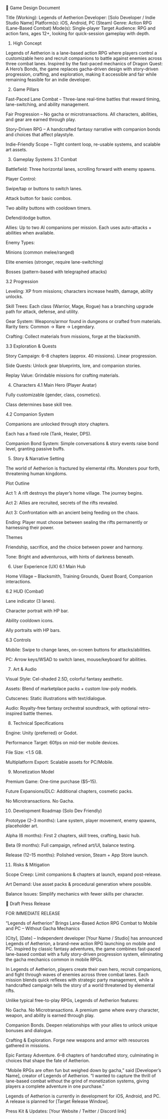 📘 Game Design Document

Title (Working): Legends of Aetherion
Developer: [Solo Developer / Indie Studio Name]
Platform(s): iOS, Android, PC (Steam)
Genre: Action RPG (Lane-Based Combat)
Mode(s): Single-player
Target Audience: RPG and action fans, ages 12+, looking for quick-session gameplay with depth.

1. High Concept

Legends of Aetherion is a lane-based action RPG where players control a customizable hero and recruit companions to battle against enemies across three combat lanes. Inspired by the fast-paced mechanics of Dragon Quest: A Hero’s Bonds, the game replaces gacha-driven design with story-driven progression, crafting, and exploration, making it accessible and fair while remaining feasible for an indie developer.

2. Game Pillars

Fast-Paced Lane Combat – Three-lane real-time battles that reward timing, lane-switching, and ability management.

Fair Progression – No gacha or microtransactions. All characters, abilities, and gear are earned through play.

Story-Driven RPG – A handcrafted fantasy narrative with companion bonds and choices that affect playstyle.

Indie-Friendly Scope – Tight content loop, re-usable systems, and scalable art assets.

3. Gameplay Systems
3.1 Combat

Battlefield: Three horizontal lanes, scrolling forward with enemy spawns.

Player Control:

Swipe/tap or buttons to switch lanes.

Attack button for basic combos.

Two ability buttons with cooldown timers.

Defend/dodge button.

Allies: Up to two AI companions per mission. Each uses auto-attacks + abilities when available.

Enemy Types:

Minions (common melee/ranged)

Elite enemies (stronger, require lane-switching)

Bosses (pattern-based with telegraphed attacks)

3.2 Progression

Leveling: XP from missions; characters increase health, damage, ability unlocks.

Skill Trees: Each class (Warrior, Mage, Rogue) has a branching upgrade path for attack, defense, and utility.

Gear System: Weapons/armor found in dungeons or crafted from materials. Rarity tiers: Common → Rare → Legendary.

Crafting: Collect materials from missions, forge at the blacksmith.

3.3 Exploration & Quests

Story Campaign: 6–8 chapters (approx. 40 missions). Linear progression.

Side Quests: Unlock gear blueprints, lore, and companion stories.

Replay Value: Grindable missions for crafting materials.

4. Characters
4.1 Main Hero (Player Avatar)

Fully customizable (gender, class, cosmetics).

Class determines base skill tree.

4.2 Companion System

Companions are unlocked through story chapters.

Each has a fixed role (Tank, Healer, DPS).

Companion Bond System: Simple conversations & story events raise bond level, granting passive buffs.

5. Story & Narrative
Setting

The world of Aetherion is fractured by elemental rifts. Monsters pour forth, threatening human kingdoms.

Plot Outline

Act 1: A rift destroys the player’s home village. The journey begins.

Act 2: Allies are recruited, secrets of the rifts revealed.

Act 3: Confrontation with an ancient being feeding on the chaos.

Ending: Player must choose between sealing the rifts permanently or harnessing their power.

Themes

Friendship, sacrifice, and the choice between power and harmony.

Tone: Bright and adventurous, with hints of darkness beneath.

6. User Experience (UX)
6.1 Main Hub

Home Village – Blacksmith, Training Grounds, Quest Board, Companion interactions.

6.2 HUD (Combat)

Lane indicator (3 lanes).

Character portrait with HP bar.

Ability cooldown icons.

Ally portraits with HP bars.

6.3 Controls

Mobile: Swipe to change lanes, on-screen buttons for attacks/abilities.

PC: Arrow keys/WSAD to switch lanes, mouse/keyboard for abilities.

7. Art & Audio

Visual Style: Cel-shaded 2.5D, colorful fantasy aesthetic.

Assets: Blend of marketplace packs + custom low-poly models.

Cutscenes: Static illustrations with text/dialogue.

Audio: Royalty-free fantasy orchestral soundtrack, with optional retro-inspired battle themes.

8. Technical Specifications

Engine: Unity (preferred) or Godot.

Performance Target: 60fps on mid-tier mobile devices.

File Size: <1.5 GB.

Multiplatform Export: Scalable assets for PC/Mobile.

9. Monetization Model

Premium Game: One-time purchase ($5–15).

Future Expansions/DLC: Additional chapters, cosmetic packs.

No Microtransactions. No Gacha.

10. Development Roadmap (Solo Dev Friendly)

Prototype (2–3 months): Lane system, player movement, enemy spawns, placeholder art.

Alpha (6 months): First 2 chapters, skill trees, crafting, basic hub.

Beta (9 months): Full campaign, refined art/UI, balance testing.

Release (12–15 months): Polished version, Steam + App Store launch.

11. Risks & Mitigation

Scope Creep: Limit companions & chapters at launch, expand post-release.

Art Demand: Use asset packs & procedural generation where possible.

Balance Issues: Simplify mechanics with fewer skills per character.

📰 Draft Press Release

FOR IMMEDIATE RELEASE

“Legends of Aetherion” Brings Lane-Based Action RPG Combat to Mobile and PC – Without Gacha Mechanics

[City], [Date] – Independent developer [Your Name / Studio] has announced Legends of Aetherion, a brand-new action RPG launching on mobile and PC. Inspired by classic fantasy adventures, the game combines fast-paced lane-based combat with a fully story-driven progression system, eliminating the gacha mechanics common in mobile RPGs.

In Legends of Aetherion, players create their own hero, recruit companions, and fight through waves of enemies across three combat lanes. Each mission blends quick reflexes with strategic party management, while a handcrafted campaign tells the story of a world threatened by elemental rifts.

Unlike typical free-to-play RPGs, Legends of Aetherion features:

No Gacha. No Microtransactions. A premium game where every character, weapon, and ability is earned through play.

Companion Bonds. Deepen relationships with your allies to unlock unique bonuses and dialogue.

Crafting & Exploration. Forge new weapons and armor with resources gathered in missions.

Epic Fantasy Adventure. 6–8 chapters of handcrafted story, culminating in choices that shape the fate of Aetherion.

“Mobile RPGs are often fun but weighed down by gacha,” said [Developer’s Name], creator of Legends of Aetherion. “I wanted to capture the thrill of lane-based combat without the grind of monetization systems, giving players a complete adventure in one purchase.”

Legends of Aetherion is currently in development for iOS, Android, and PC. A release is planned for [Target Release Window].

Press Kit & Updates: [Your Website / Twitter / Discord link]